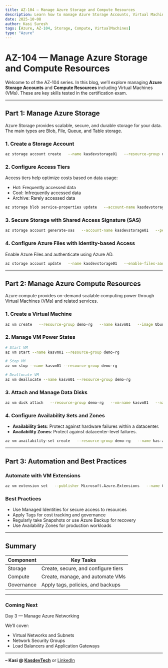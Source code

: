 ```yaml
---
title: AZ-104 — Manage Azure Storage and Compute Resources
description: Learn how to manage Azure Storage Accounts, Virtual Machines, and related compute resources in the AZ-104 Administrator certification path.
date: 2025-10-08
author: Kasi Suresh
tags: [Azure, AZ-104, Storage, Compute, VirtualMachines]
type: "Azure"
---
```


# AZ-104  — Manage Azure Storage and Compute Resources

Welcome to  of the AZ-104 series. In this blog, we’ll explore managing **Azure Storage Accounts** and **Compute Resources** including Virtual Machines (VMs). These are key skills tested in the certification exam.

---

## Part 1: Manage Azure Storage

Azure Storage provides scalable, secure, and durable storage for your data. The main types are Blob, File, Queue, and Table storage.

### 1. Create a Storage Account

```bash
az storage account create   --name kasdevstorage01   --resource-group demo-rg   --location eastus   --sku Standard_LRS
```

### 2. Configure Access Tiers

Access tiers help optimize costs based on data usage:
- Hot: Frequently accessed data
- Cool: Infrequently accessed data
- Archive: Rarely accessed data

```bash
az storage blob service-properties update   --account-name kasdevstorage01   --enable-change-feed true
```

### 3. Secure Storage with Shared Access Signature (SAS)

```bash
az storage account generate-sas   --account-name kasdevstorage01   --permissions rwdlac   --expiry 2025-12-31T23:59:00Z   --services b   --resource-types sco
```

### 4. Configure Azure Files with Identity-based Access

Enable Azure Files and authenticate using Azure AD.

```bash
az storage account update   --name kasdevstorage01   --enable-files-aadkerb true
```

---

## Part 2: Manage Azure Compute Resources

Azure compute provides on-demand scalable computing power through Virtual Machines (VMs) and related services.

### 1. Create a Virtual Machine

```bash
az vm create   --resource-group demo-rg   --name kasvm01   --image Ubuntu2204   --admin-username azureuser   --generate-ssh-keys
```

### 2. Manage VM Power States

```bash
# Start VM
az vm start --name kasvm01 --resource-group demo-rg

# Stop VM
az vm stop --name kasvm01 --resource-group demo-rg

# Deallocate VM
az vm deallocate --name kasvm01 --resource-group demo-rg
```

### 3. Attach and Manage Data Disks

```bash
az vm disk attach   --resource-group demo-rg   --vm-name kasvm01   --name kasdisk01   --new   --size-gb 50
```

### 4. Configure Availability Sets and Zones

- **Availability Sets**: Protect against hardware failures within a datacenter.
- **Availability Zones**: Protect against datacenter-level failures.

```bash
az vm availability-set create   --resource-group demo-rg   --name kas-avset   --platform-fault-domain-count 2   --platform-update-domain-count 2
```

---

## Part 3: Automation and Best Practices

### Automate with VM Extensions

```bash
az vm extension set   --publisher Microsoft.Azure.Extensions   --name CustomScript   --vm-name kasvm01   --resource-group demo-rg   --settings '{"fileUris": ["https://example.com/setup.sh"], "commandToExecute": "./setup.sh"}'
```

### Best Practices
- Use Managed Identities for secure access to resources
- Apply Tags for cost tracking and governance
- Regularly take Snapshots or use Azure Backup for recovery
- Use Availability Zones for production workloads

---

## Summary

| Component | Key Tasks |
|------------|------------|
| Storage | Create, secure, and configure tiers |
| Compute | Create, manage, and automate VMs |
| Governance | Apply tags, policies, and backups |

---

### Coming Next
Day 3 — Manage Azure Networking

We’ll cover:
- Virtual Networks and Subnets
- Network Security Groups
- Load Balancers and Application Gateways

---

**– Kasi @ [KasdevTech](https://kasdevtech.com)** or [LinkedIn](https://www.linkedin.com/in/kasi-suresh-992675177/)

